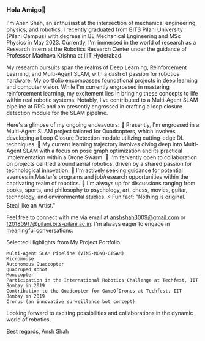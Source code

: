 ### Hola Amigo👋

I'm Ansh Shah, an enthusiast at the intersection of mechanical engineering, physics, and robotics. I recently graduated from BITS Pilani University (Pilani Campus) with degrees in BE Mechanical Engineering and MSc Physics in May 2023. Currently, I'm immersed in the world of research as a Research Intern at the Robotics Research Center under the guidance of Professor Madhava Krishna at IIIT Hyderabad.

My research pursuits span the realms of Deep Learning, Reinforcement Learning, and Multi-Agent SLAM, with a dash of passion for robotics hardware. My portfolio encompasses foundational projects in deep learning and computer vision. While I'm currently engrossed in mastering reinforcement learning, my excitement lies in bringing these concepts to life within real robotic systems. Notably, I've contributed to a Multi-Agent SLAM pipeline at RRC and am presently engrossed in crafting a loop closure detection module for the SLAM pipeline.

Here's a glimpse of my ongoing endeavours:
    🔭 Presently, I'm engrossed in a Multi-Agent SLAM project tailored for Quadcopters, which involves developing a Loop Closure Detection module utilizing cutting-edge DL techniques.
    🌱 My current learning trajectory involves diving deep into Multi-Agent SLAM with a focus on pose graph optimization and its practical implementation within a Drone Swarm.
    👯 I'm fervently open to collaboration on projects centred around aerial robotics, driven by a shared passion for technological innovation.
    🤔 I'm actively seeking guidance for potential avenues in Master's programs and job/research opportunities within the captivating realm of robotics.
    💬 I'm always up for discussions ranging from books, sports, and philosophy to psychology, art, chess, movies, guitar, technology, and environmental studies.
    ⚡ Fun fact: "Nothing is original. Steal like an Artist."

Feel free to connect with me via email at anshshah3009@gmail.com or f20180917@pilani.bits-pilani.ac.in. I'm always eager to engage in meaningful conversations.

Selected Highlights from My Project Portfolio:

    Multi-Agent SLAM Pipeline (VINS-MONO-GTSAM)
    Micromouse
    Autonomous Quadcopter
    Quadruped Robot
    Monocopter
    Participation in the International Robotics Challenge at Techfest, IIT Bombay in 2019
    Contribution to the Quadcopter for GameOfDrones at Techfest, IIT Bombay in 2019
    Cronus (an innovative surveillance bot concept)

Looking forward to exciting possibilities and collaborations in the dynamic world of robotics.

Best regards,
Ansh Shah
